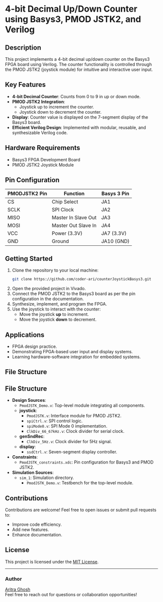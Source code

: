 # 4-bit Decimal Up/Down Counter using Basys3, PMOD JSTK2, and Verilog

## Description
This project implements a 4-bit decimal up/down counter on the Basys3 FPGA board using Verilog. The counter functionality is controlled through the PMOD JSTK2 (joystick module) for intuitive and interactive user input.

## Key Features
- **4-bit Decimal Counter**: Counts from 0 to 9 in up or down mode.
- **PMOD JSTK2 Integration**:
  - Joystick up to increment the counter.
  - Joystick down to decrement the counter.
- **Display**: Counter value is displayed on the 7-segment display of the Basys3 board.
- **Efficient Verilog Design**: Implemented with modular, reusable, and synthesizable Verilog code.

## Hardware Requirements
- Basys3 FPGA Development Board
- PMOD JSTK2 Joystick Module

## Pin Configuration
| PMODJSTK2 Pin | Function              | Basys 3 Pin |
|---------------|-----------------------|-------------|
| CS            | Chip Select           | JA1         |
| SCLK          | SPI Clock             | JA2         |
| MISO          | Master In Slave Out   | JA3         |
| MOSI          | Master Out Slave In   | JA4         |
| VCC           | Power (3.3V)          | JA7 (3.3V)  |
| GND           | Ground                | JA10 (GND)  |


## Getting Started
1. Clone the repository to your local machine:
   ```bash
   git clone https://github.com/coder-ari/counterJoystickBasys3.git
   ```
2. Open the provided project in Vivado.
3. Connect the PMOD JSTK2 to the Basys3 board as per the pin configuration in the documentation.
4. Synthesize, implement, and program the FPGA.
5. Use the joystick to interact with the counter:
   - Move the joystick **up** to increment.
   - Move the joystick **down** to decrement.

## Applications
- FPGA design practice.
- Demonstrating FPGA-based user input and display systems.
- Learning hardware-software integration for embedded systems.

## File Structure
## File Structure
- **Design Sources**:
  - `PmodJSTK_Demo.v`: Top-level module integrating all components.
  - **joystick**:
    - `PmodJSTK.v`: Interface module for PMOD JSTK2.
    - `spiCtrl.v`: SPI control logic.
    - `spiMode0.v`: SPI Mode 0 implementation.
    - `ClkDiv_66_67kHz.v`: Clock divider for serial clock.
  - **genSndRec**:
    - `ClkDiv_5Hz.v`: Clock divider for 5Hz signal.
  - **display**:
    - `ssdCtrl.v`: Seven-segment display controller.
- **Constraints**:
  - `PmodJSTK_constraints.xdc`: Pin configuration for Basys3 and PMOD JSTK2.
- **Simulation Sources**:
  - `sim_1`: Simulation directory.
    - `PmodJSTK_Demo.v`: Testbench for the top-level module.

## Contributions
Contributions are welcome! Feel free to open issues or submit pull requests to:
- Improve code efficiency.
- Add new features.
- Enhance documentation.

## License
This project is licensed under the [MIT License](LICENSE).

---

### Author
[Aritra Ghosh](https://github.com/your-coder-ari)  
Feel free to reach out for questions or collaboration opportunities!
